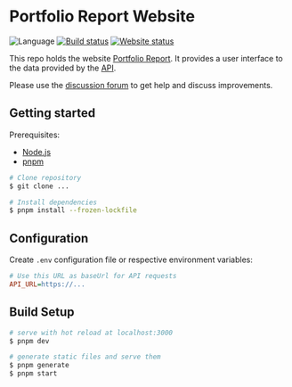 # Portfolio Report Website

![Language](https://img.shields.io/github/languages/top/portfolio-report/pr-www?style=flat-square) [![Build status](https://img.shields.io/github/workflow/status/portfolio-report/pr-www/CI?style=flat-square)](https://github.com/portfolio-report/pr-www/actions/workflows/ci.yml) [![Website status](https://img.shields.io/website?style=flat-square&url=https%3A%2F%2Fwww.portfolio-report.net)](https://www.portfolio-report.net/)

This repo holds the website [Portfolio Report](https://www.portfolio-report.net/). It provides a user interface to the data provided by the [API](https://github.com/portfolio-report/pr-api).

Please use the [discussion forum](https://forum.portfolio-performance.info/) to get help and discuss improvements.

## Getting started

Prerequisites:

- [Node.js](https://nodejs.org/)
- [pnpm](https://pnpm.io/installation)

```bash
# Clone repository
$ git clone ...

# Install dependencies
$ pnpm install --frozen-lockfile
```

## Configuration

Create `.env` configuration file or respective environment variables:

```ini
# Use this URL as baseUrl for API requests
API_URL=https://...
```

## Build Setup

``` bash
# serve with hot reload at localhost:3000
$ pnpm dev

# generate static files and serve them
$ pnpm generate
$ pnpm start
```
